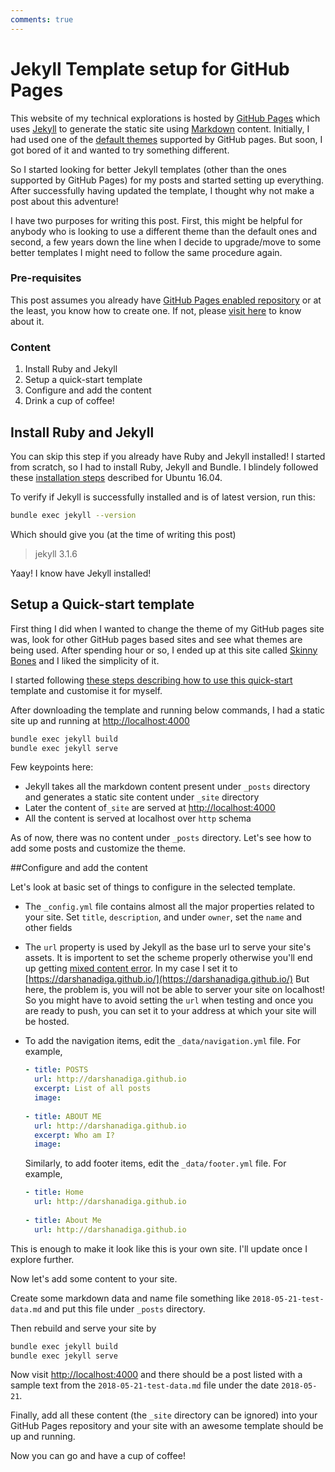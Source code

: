 ```yaml
---
comments: true
---
```


# Jekyll Template setup for GitHub Pages

This website of my technical explorations is hosted by [GitHub Pages](https://pages.github.com) which uses [Jekyll](https://jekyllrb.com/) to generate the static site using [Markdown](https://en.wikipedia.org/wiki/Markdown) content. Initially, I had used one of the [default themes](https://pages.github.com/themes/) supported by GitHub pages. But soon, I got bored of it and wanted to try something different.

So I started looking for better Jekyll templates (other than the ones supported by GitHub Pages) for my posts and started setting up everything. After successfully having updated the template, I thought why not make a post about this adventure! 

I have two purposes for writing this post. First, this might be helpful for anybody who is looking to use a different theme than the default ones and second, a few years down the line when I decide to upgrade/move to some better templates I might need to follow the same procedure again. 

### Pre-requisites

This post assumes you already have [GitHub Pages enabled repository](https://pages.github.com) or at the least, you know how to create one. If not, please [visit here](https://help.github.com/articles/configuring-a-publishing-source-for-github-pages/) to know about it.

### Content

1. Install Ruby and Jekyll
2. Setup a quick-start template
3. Configure and add the content
4. Drink a cup of coffee!

## Install Ruby and Jekyll

You can skip this step if you already have Ruby and Jekyll installed! I started from scratch, so I had to install Ruby, Jekyll and Bundle. I blindely followed these [installation steps](https://jekyllrb.com/docs/installation/#ubuntu) described for Ubuntu 16.04.

To verify if Jekyll is successfully installed and is of latest version, run this:

```bash
bundle exec jekyll --version
```

Which should give you (at the time of writing this post)

> jekyll 3.1.6

Yaay! I know have Jekyll installed!

## Setup a Quick-start template

First thing I did when I wanted to change the theme of my GitHub pages site was, look for other GitHub pages based sites and see what themes are being used. After spending hour or so, I ended up at this site called [Skinny Bones](https://mmistakes.github.io/skinny-bones-jekyll/) and I liked the simplicity of it.

I started following [these steps describing how to use this quick-start](https://mmistakes.github.io/skinny-bones-jekyll/getting-started/) template and customise it for myself.

After downloading the template and running below commands, I had a static site up and running at [http://localhost:4000](http://localhost:4000)

```bash
bundle exec jekyll build
bundle exec jekyll serve
```

Few keypoints here:

- Jekyll takes all the markdown content present under `_posts` directory and generates a static site content under `_site` directory
- Later the content of`_site` are served at [http://localhost:4000](http://localhost:4000)
- All the content is served at localhost over `http` schema

As of now, there was no content under `_posts` directory. Let's see how to add some posts and customize the theme.

##Configure and add the content

Let's look at basic set of things to configure in the selected template.

- The `_config.yml` file contains almost all the major properties related to your site. Set `title`, `description`,  and under `owner`, set the `name` and other fields

- The `url` property is used by Jekyll as the base url to serve your site's assets. It is importent to set the scheme properly otherwise you'll end up getting [mixed content error](https://developers.google.com/web/fundamentals/security/prevent-mixed-content/what-is-mixed-content). In my case I set it to [https://darshanadiga.github.io/](https://darshanadiga.github.io/) But here, the problem is, you will not be able to server your site on localhost! So you might have to avoid setting the `url` when testing and once you are ready to push, you can set it to your address at which your site will be hosted.

- To add the navigation items, edit the `_data/navigation.yml` file. For example,

  ```yaml
  - title: POSTS  
    url: http://darshanadiga.github.io  
    excerpt: List of all posts  
    image:  
    
  - title: ABOUT ME  
    url: http://darshanadiga.github.io  
    excerpt: Who am I?  
    image:  
  ```

   Similarly, to add footer items, edit the `_data/footer.yml` file. For example,

  ```yaml
  - title: Home  
    url: http://darshanadiga.github.io  
    
  - title: About Me  
    url: http://darshanadiga.github.io  
  ```

This is enough to make it look like this is your own site. I'll update once I explore further.



Now let's add some content to your site.

Create some markdown data and name file something like `2018-05-21-test-data.md` and put this file under `_posts` directory.

Then rebuild and serve your site by

```bash
bundle exec jekyll build
bundle exec jekyll serve
```

Now visit [http://localhost:4000](http://localhost:4000) and there should be a post listed with a sample text from the `2018-05-21-test-data.md` file under the date `2018-05-21`.

Finally, add all these content (the `_site` directory can be ignored) into your GitHub Pages repository and your site with an awesome template should be up and running. 



Now you can go and have a cup of coffee!

